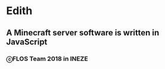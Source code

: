 # Edith
A Minecraft server software is written in JavaScript
---------------------------------
### ⓒFLOS Team 2018 in INEZE
